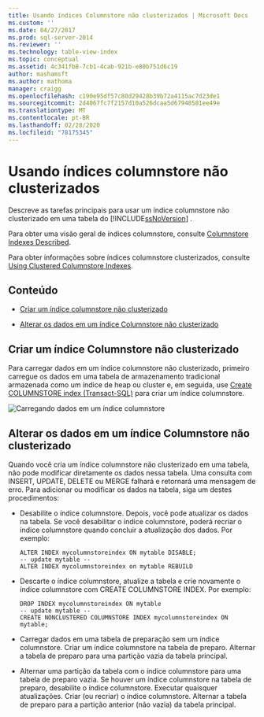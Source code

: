 ```yaml
---
title: Usando índices Columnstore não clusterizados | Microsoft Docs
ms.custom: ''
ms.date: 04/27/2017
ms.prod: sql-server-2014
ms.reviewer: ''
ms.technology: table-view-index
ms.topic: conceptual
ms.assetid: 4c341fb8-7cb1-4cab-921b-e80b751d6c19
author: mashamsft
ms.author: mathoma
manager: craigg
ms.openlocfilehash: c190e95df57c80d29428b39b72a4115ac7d23de1
ms.sourcegitcommit: 2d4067fc7f2157d10a526dcaa5d67948581ee49e
ms.translationtype: MT
ms.contentlocale: pt-BR
ms.lasthandoff: 02/28/2020
ms.locfileid: "78175345"
---
```

# <a name="using-nonclustered-columnstore-indexes"></a>Usando índices columnstore não clusterizados
  Descreve as tarefas principais para usar um índice columnstore não clusterizado em uma tabela do [!INCLUDE[ssNoVersion](../includes/ssnoversion-md.md)] .

 Para obter uma visão geral de índices columnstore, consulte [Columnstore Indexes Described](../relational-databases/indexes/columnstore-indexes-described.md).

 Para obter informações sobre índices columnstore clusterizados, consulte [Using Clustered Columnstore Indexes](../relational-databases/indexes/indexes.md).

## <a name="contents"></a>Conteúdo

-   [Criar um índice columnstore não clusterizado](../../2014/database-engine/using-nonclustered-columnstore-indexes.md#load)

-   [Alterar os dados em um índice Columnstore não clusterizado](../../2014/database-engine/using-nonclustered-columnstore-indexes.md#change)

##  <a name="load"></a>Criar um índice Columnstore não clusterizado
 Para carregar dados em um índice columnstore não clusterizado, primeiro carregue os dados em uma tabela de armazenamento tradicional armazenada como um índice de heap ou cluster e, em seguida, use [Create COLUMNSTORE index &#40;Transact-SQL&#41;](/sql/t-sql/statements/create-columnstore-index-transact-sql) para criar um índice columnstore.

 ![Carregando dados em um índice columnstore](../../2014/database-engine/media/sql-server-pdw-columnstore-loadprocess-nonclustered.gif "Carregando dados em um índice columnstore")

##  <a name="change"></a>Alterar os dados em um índice Columnstore não clusterizado
 Quando você cria um índice columnstore não clusterizado em uma tabela, não pode modificar diretamente os dados nessa tabela. Uma consulta com INSERT, UPDATE, DELETE ou MERGE falhará e retornará uma mensagem de erro. Para adicionar ou modificar os dados na tabela, siga um destes procedimentos:

-   Desabilite o índice columnstore. Depois, você pode atualizar os dados na tabela. Se você desabilitar o índice columnstore, poderá recriar o índice columnstore quando concluir a atualização dos dados. Por exemplo:

    ```
    ALTER INDEX mycolumnstoreindex ON mytable DISABLE;
    -- update mytable --
    ALTER INDEX mycolumnstoreindex on mytable REBUILD
    ```

-   Descarte o índice columnstore, atualize a tabela e crie novamente o índice columnstore com CREATE COLUMNSTORE INDEX. Por exemplo:

    ```
    DROP INDEX mycolumnstoreindex ON mytable
    -- update mytable --
    CREATE NONCLUSTERED COLUMNSTORE INDEX mycolumnstoreindex ON mytable;

    ```

-   Carregar dados em uma tabela de preparação sem um índice columnstore. Criar um índice columnstore na tabela de preparo. Alternar a tabela de preparo para uma partição vazia da tabela principal.

-   Alternar uma partição da tabela com o índice columnstore para uma tabela de preparo vazia. Se houver um índice columnstore na tabela de preparo, desabilite o índice columnstore. Executar quaisquer atualizações. Criar (ou recriar) o índice columnstore. Alternar a tabela de preparo para a partição anterior (não vazia) da tabela principal.




